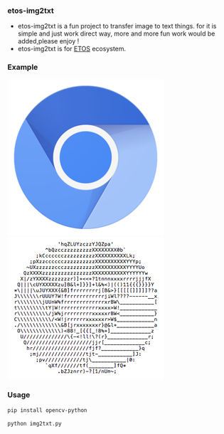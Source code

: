 
### etos-img2txt

- etos-img2txt is a fun project to transfer image to text things. for it is simple and just work direct way, more and more fun work would be added,please enjoy !    
- etos-img2txt is for [ETOS](https://etos.world) ecosystem. 

### Example

![example](https://github.com/etosworld/etos-img2txt/blob/master/data/chromium.png)
![example](https://github.com/etosworld/etos-img2txt/blob/master/data/txtimg.png)


### Usage

```
pip install opencv-python
```

```sh
python img2txt.py
```



